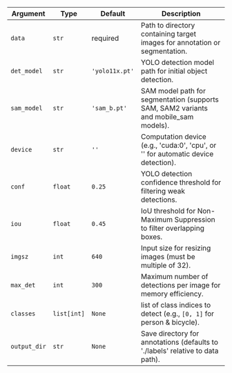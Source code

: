 | Argument     | Type        | Default        | Description                                                                          |
| ------------ | ----------- | -------------- | ------------------------------------------------------------------------------------ |
| `data`       | `str`       | required       | Path to directory containing target images for annotation or segmentation.           |
| `det_model`  | `str`       | `'yolo11x.pt'` | YOLO detection model path for initial object detection.                              |
| `sam_model`  | `str`       | `'sam_b.pt'`   | SAM model path for segmentation (supports SAM, SAM2 variants and mobile_sam models). |
| `device`     | `str`       | `''`           | Computation device (e.g., 'cuda:0', 'cpu', or '' for automatic device detection).    |
| `conf`       | `float`     | `0.25`         | YOLO detection confidence threshold for filtering weak detections.                   |
| `iou`        | `float`     | `0.45`         | IoU threshold for Non-Maximum Suppression to filter overlapping boxes.               |
| `imgsz`      | `int`       | `640`          | Input size for resizing images (must be multiple of 32).                             |
| `max_det`    | `int`       | `300`          | Maximum number of detections per image for memory efficiency.                        |
| `classes`    | `list[int]` | `None`         | list of class indices to detect (e.g., `[0, 1]` for person & bicycle).               |
| `output_dir` | `str`       | `None`         | Save directory for annotations (defaults to './labels' relative to data path).       |
